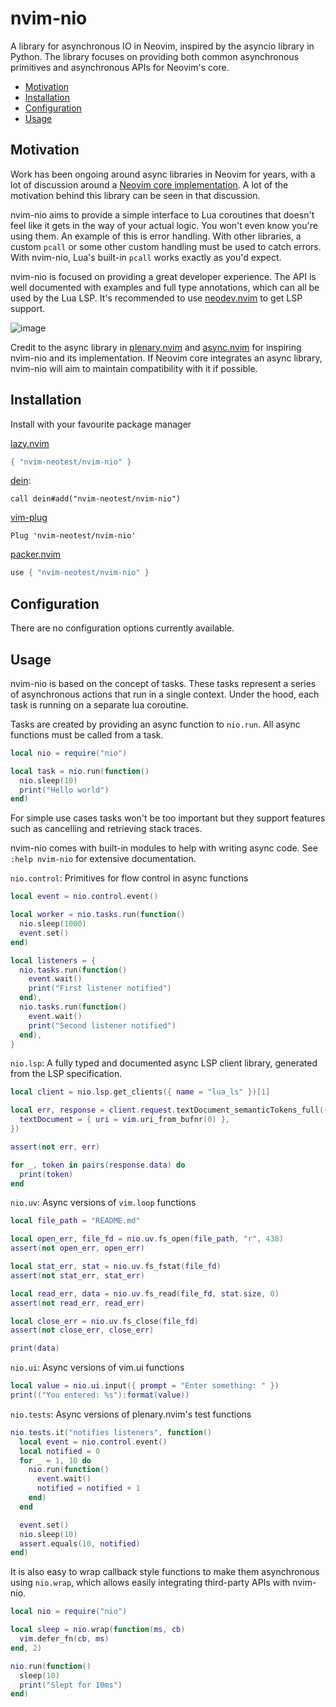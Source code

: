 # nvim-nio

A library for asynchronous IO in Neovim, inspired by the asyncio library in Python. The library focuses on providing
both common asynchronous primitives and asynchronous APIs for Neovim's core.

- [Motivation](#motivation)
- [Installation](#installation)
- [Configuration](#configuration)
- [Usage](#usage)

## Motivation

Work has been ongoing around async libraries in Neovim for years, with a lot of discussion around a [Neovim core
implementation](https://github.com/neovim/neovim/issues/19624). A lot of the motivation behind this library can be seen
in that discussion.

nvim-nio aims to provide a simple interface to Lua coroutines that doesn't feel like it gets in the way of your actual
logic. You won't even know you're using them. An example of this is error handling. With other libraries, a custom
`pcall` or some other custom handling must be used to catch errors. With nvim-nio, Lua's built-in `pcall` works exactly
as you'd expect.

nvim-nio is focused on providing a great developer experience. The API is well documented with examples and full type
annotations, which can all be used by the Lua LSP. It's recommended to use
[neodev.nvim](https://github.com/folke/neodev.nvim) to get LSP support.

![image](https://github.com/nvim-lua/plenary.nvim/assets/24252670/0dda462c-0b5c-4300-8e65-b7218e3d2c1e)

Credit to the async library in [plenary.nvim](https://github.com/nvim-lua/plenary.nvim) and
[async.nvim](https://github.com/lewis6991/async.nvim) for inspiring nvim-nio and its implementation.
If Neovim core integrates an async library, nvim-nio will aim to maintain compatibility with it if possible.

## Installation

Install with your favourite package manager

[lazy.nvim](https://github.com/folke/lazy.nvim)

```lua
{ "nvim-neotest/nvim-nio" }
```

[dein](https://github.com/Shougo/dein.vim):

```vim
call dein#add("nvim-neotest/nvim-nio")
```

[vim-plug](https://github.com/junegunn/vim-plug)

```vim
Plug 'nvim-neotest/nvim-nio'
```

[packer.nvim](https://github.com/wbthomason/packer.nvim)

```lua
use { "nvim-neotest/nvim-nio" }
```

## Configuration

There are no configuration options currently available.

## Usage

nvim-nio is based on the concept of tasks. These tasks represent a series of asynchronous actions that run in a single
context. Under the hood, each task is running on a separate lua coroutine.

Tasks are created by providing an async function to `nio.run`. All async
functions must be called from a task.

```lua
local nio = require("nio")

local task = nio.run(function()
  nio.sleep(10)
  print("Hello world")
end)
```

For simple use cases tasks won't be too important but they support features such as cancelling and retrieving stack traces.

nvim-nio comes with built-in modules to help with writing async code. See `:help nvim-nio` for extensive documentation.

`nio.control`: Primitives for flow control in async functions

```lua
local event = nio.control.event()

local worker = nio.tasks.run(function()
  nio.sleep(1000)
  event.set()
end)

local listeners = {
  nio.tasks.run(function()
    event.wait()
    print("First listener notified")
  end),
  nio.tasks.run(function()
    event.wait()
    print("Second listener notified")
  end),
}
```

`nio.lsp`: A fully typed and documented async LSP client library, generated from the LSP specification.

```lua
local client = nio.lsp.get_clients({ name = "lua_ls" })[1]

local err, response = client.request.textDocument_semanticTokens_full({
  textDocument = { uri = vim.uri_from_bufnr(0) },
})

assert(not err, err)

for _, token in pairs(response.data) do
  print(token)
end
```

`nio.uv`: Async versions of `vim.loop` functions

```lua
local file_path = "README.md"

local open_err, file_fd = nio.uv.fs_open(file_path, "r", 438)
assert(not open_err, open_err)

local stat_err, stat = nio.uv.fs_fstat(file_fd)
assert(not stat_err, stat_err)

local read_err, data = nio.uv.fs_read(file_fd, stat.size, 0)
assert(not read_err, read_err)

local close_err = nio.uv.fs_close(file_fd)
assert(not close_err, close_err)

print(data)
```

`nio.ui`: Async versions of vim.ui functions

```lua
local value = nio.ui.input({ prompt = "Enter something: " })
print(("You entered: %s"):format(value))
```

`nio.tests`: Async versions of plenary.nvim's test functions

```lua
nio.tests.it("notifies listeners", function()
  local event = nio.control.event()
  local notified = 0
  for _ = 1, 10 do
    nio.run(function()
      event.wait()
      notified = notified + 1
    end)
  end

  event.set()
  nio.sleep(10)
  assert.equals(10, notified)
end)
```

It is also easy to wrap callback style functions to make them asynchronous using `nio.wrap`, which allows easily
integrating third-party APIs with nvim-nio.

```lua
local nio = require("nio")

local sleep = nio.wrap(function(ms, cb)
  vim.defer_fn(cb, ms)
end, 2)

nio.run(function()
  sleep(10)
  print("Slept for 10ms")
end)
```
